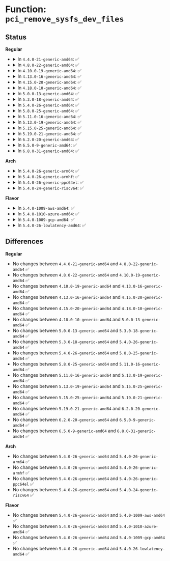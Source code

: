 # Function: <code>pci_remove_sysfs_dev_files</code>

## Status
<b>Regular</b>
<ul>
<li>
<details>
<summary>In <code>4.4.0-21-generic-amd64</code>: ✅</summary>

```c
void pci_remove_sysfs_dev_files(struct pci_dev * pdev)
```

```json
{
  "name": "pci_remove_sysfs_dev_files",
  "collision_type": "Unique Global",
  "inline_type": "No",
  "funcs": [
    {
      "addr": 18446744071583288560,
      "name": "pci_remove_sysfs_dev_files",
      "external": true,
      "loc": "drivers/pci/pci-sysfs.c:1468",
      "file": "drivers/pci/pci-sysfs.c",
      "inline": "seen, unknown",
      "caller_inline": [],
      "caller_func": [
        "drivers/pci/remove.c:pci_stop_bus_device"
      ]
    }
  ],
  "symbols": [
    {
      "addr": 18446744071583288560,
      "name": "pci_remove_sysfs_dev_files",
      "section": ".text",
      "bind": "STB_GLOBAL",
      "size": 288
    }
  ]
}
```
</details>
</li>
<li>
<details>
<summary>In <code>4.8.0-22-generic-amd64</code>: ✅</summary>

```c
void pci_remove_sysfs_dev_files(struct pci_dev * pdev)
```

```json
{
  "name": "pci_remove_sysfs_dev_files",
  "collision_type": "Unique Global",
  "inline_type": "No",
  "funcs": [
    {
      "addr": 18446744071583599696,
      "name": "pci_remove_sysfs_dev_files",
      "external": true,
      "loc": "drivers/pci/pci-sysfs.c:1465",
      "file": "drivers/pci/pci-sysfs.c",
      "inline": "seen, unknown",
      "caller_inline": [],
      "caller_func": [
        "drivers/pci/bus.c:pci_bus_add_device",
        "drivers/pci/remove.c:pci_stop_bus_device"
      ]
    }
  ],
  "symbols": [
    {
      "addr": 18446744071583599696,
      "name": "pci_remove_sysfs_dev_files",
      "section": ".text",
      "bind": "STB_GLOBAL",
      "size": 229
    }
  ]
}
```
</details>
</li>
<li>
<details>
<summary>In <code>4.10.0-19-generic-amd64</code>: ✅</summary>

```c
void pci_remove_sysfs_dev_files(struct pci_dev * pdev)
```

```json
{
  "name": "pci_remove_sysfs_dev_files",
  "collision_type": "Unique Global",
  "inline_type": "No",
  "funcs": [
    {
      "addr": 18446744071583736864,
      "name": "pci_remove_sysfs_dev_files",
      "external": true,
      "loc": "drivers/pci/pci-sysfs.c:1467",
      "file": "drivers/pci/pci-sysfs.c",
      "inline": "seen, unknown",
      "caller_inline": [],
      "caller_func": [
        "drivers/pci/bus.c:pci_bus_add_device",
        "drivers/pci/remove.c:pci_stop_bus_device"
      ]
    }
  ],
  "symbols": [
    {
      "addr": 18446744071583736864,
      "name": "pci_remove_sysfs_dev_files",
      "section": ".text",
      "bind": "STB_GLOBAL",
      "size": 229
    }
  ]
}
```
</details>
</li>
<li>
<details>
<summary>In <code>4.13.0-16-generic-amd64</code>: ✅</summary>

```c
void pci_remove_sysfs_dev_files(struct pci_dev * pdev)
```

```json
{
  "name": "pci_remove_sysfs_dev_files",
  "collision_type": "Unique Global",
  "inline_type": "No",
  "funcs": [
    {
      "addr": 18446744071583778704,
      "name": "pci_remove_sysfs_dev_files",
      "external": true,
      "loc": "drivers/pci/pci-sysfs.c:1619",
      "file": "drivers/pci/pci-sysfs.c",
      "inline": "seen, unknown",
      "caller_inline": [],
      "caller_func": [
        "drivers/pci/bus.c:pci_bus_add_device",
        "drivers/pci/remove.c:pci_stop_bus_device"
      ]
    }
  ],
  "symbols": [
    {
      "addr": 18446744071583778704,
      "name": "pci_remove_sysfs_dev_files",
      "section": ".text",
      "bind": "STB_GLOBAL",
      "size": 230
    }
  ]
}
```
</details>
</li>
<li>
<details>
<summary>In <code>4.15.0-20-generic-amd64</code>: ✅</summary>

```c
void pci_remove_sysfs_dev_files(struct pci_dev * pdev)
```

```json
{
  "name": "pci_remove_sysfs_dev_files",
  "collision_type": "Unique Global",
  "inline_type": "No",
  "funcs": [
    {
      "addr": 18446744071584038832,
      "name": "pci_remove_sysfs_dev_files",
      "external": true,
      "loc": "drivers/pci/pci-sysfs.c:1654",
      "file": "drivers/pci/pci-sysfs.c",
      "inline": "seen, unknown",
      "caller_inline": [],
      "caller_func": [
        "drivers/pci/bus.c:pci_bus_add_device",
        "drivers/pci/remove.c:pci_stop_bus_device"
      ]
    }
  ],
  "symbols": [
    {
      "addr": 18446744071584038832,
      "name": "pci_remove_sysfs_dev_files",
      "section": ".text",
      "bind": "STB_GLOBAL",
      "size": 230
    }
  ]
}
```
</details>
</li>
<li>
<details>
<summary>In <code>4.18.0-10-generic-amd64</code>: ✅</summary>

```c
void pci_remove_sysfs_dev_files(struct pci_dev * pdev)
```

```json
{
  "name": "pci_remove_sysfs_dev_files",
  "collision_type": "Unique Global",
  "inline_type": "No",
  "funcs": [
    {
      "addr": 18446744071584235664,
      "name": "pci_remove_sysfs_dev_files",
      "external": true,
      "loc": "drivers/pci/pci-sysfs.c:1574",
      "file": "drivers/pci/pci-sysfs.c",
      "inline": "seen, unknown",
      "caller_inline": [],
      "caller_func": [
        "drivers/pci/bus.c:pci_bus_add_device",
        "drivers/pci/remove.c:pci_stop_bus_device"
      ]
    }
  ],
  "symbols": [
    {
      "addr": 18446744071584235664,
      "name": "pci_remove_sysfs_dev_files",
      "section": ".text",
      "bind": "STB_GLOBAL",
      "size": 194
    }
  ]
}
```
</details>
</li>
<li>
<details>
<summary>In <code>5.0.0-13-generic-amd64</code>: ✅</summary>

```c
void pci_remove_sysfs_dev_files(struct pci_dev * pdev)
```

```json
{
  "name": "pci_remove_sysfs_dev_files",
  "collision_type": "Unique Global",
  "inline_type": "No",
  "funcs": [
    {
      "addr": 18446744071584325328,
      "name": "pci_remove_sysfs_dev_files",
      "external": true,
      "loc": "drivers/pci/pci-sysfs.c:1575",
      "file": "drivers/pci/pci-sysfs.c",
      "inline": "seen, unknown",
      "caller_inline": [],
      "caller_func": [
        "drivers/pci/bus.c:pci_bus_add_device",
        "drivers/pci/remove.c:pci_stop_bus_device"
      ]
    }
  ],
  "symbols": [
    {
      "addr": 18446744071584325328,
      "name": "pci_remove_sysfs_dev_files",
      "section": ".text",
      "bind": "STB_GLOBAL",
      "size": 194
    }
  ]
}
```
</details>
</li>
<li>
<details>
<summary>In <code>5.3.0-18-generic-amd64</code>: ✅</summary>

```c
void pci_remove_sysfs_dev_files(struct pci_dev * pdev)
```

```json
{
  "name": "pci_remove_sysfs_dev_files",
  "collision_type": "Unique Global",
  "inline_type": "No",
  "funcs": [
    {
      "addr": 18446744071584520224,
      "name": "pci_remove_sysfs_dev_files",
      "external": true,
      "loc": "drivers/pci/pci-sysfs.c:1576",
      "file": "drivers/pci/pci-sysfs.c",
      "inline": "seen, unknown",
      "caller_inline": [],
      "caller_func": [
        "drivers/pci/bus.c:pci_bus_add_device",
        "drivers/pci/remove.c:pci_stop_bus_device"
      ]
    }
  ],
  "symbols": [
    {
      "addr": 18446744071584520224,
      "name": "pci_remove_sysfs_dev_files",
      "section": ".text",
      "bind": "STB_GLOBAL",
      "size": 202
    }
  ]
}
```
</details>
</li>
<li>
<details>
<summary>In <code>5.4.0-26-generic-amd64</code>: ✅</summary>

```c
void pci_remove_sysfs_dev_files(struct pci_dev * pdev)
```

```json
{
  "name": "pci_remove_sysfs_dev_files",
  "collision_type": "Unique Global",
  "inline_type": "No",
  "funcs": [
    {
      "addr": 18446744071584655456,
      "name": "pci_remove_sysfs_dev_files",
      "external": true,
      "loc": "drivers/pci/pci-sysfs.c:1429",
      "file": "drivers/pci/pci-sysfs.c",
      "inline": "seen, unknown",
      "caller_inline": [],
      "caller_func": [
        "drivers/pci/bus.c:pci_bus_add_device",
        "drivers/pci/remove.c:pci_stop_bus_device"
      ]
    }
  ],
  "symbols": [
    {
      "addr": 18446744071584655456,
      "name": "pci_remove_sysfs_dev_files",
      "section": ".text",
      "bind": "STB_GLOBAL",
      "size": 194
    }
  ]
}
```
</details>
</li>
<li>
<details>
<summary>In <code>5.8.0-25-generic-amd64</code>: ✅</summary>

```c
void pci_remove_sysfs_dev_files(struct pci_dev * pdev)
```

```json
{
  "name": "pci_remove_sysfs_dev_files",
  "collision_type": "Unique Global",
  "inline_type": "No",
  "funcs": [
    {
      "addr": 18446744071585339312,
      "name": "pci_remove_sysfs_dev_files",
      "external": true,
      "loc": "drivers/pci/pci-sysfs.c:1414",
      "file": "drivers/pci/pci-sysfs.c",
      "inline": "seen, unknown",
      "caller_inline": [],
      "caller_func": [
        "drivers/pci/remove.c:pci_stop_bus_device"
      ]
    }
  ],
  "symbols": [
    {
      "addr": 18446744071585339312,
      "name": "pci_remove_sysfs_dev_files",
      "section": ".text",
      "bind": "STB_GLOBAL",
      "size": 194
    }
  ]
}
```
</details>
</li>
<li>
<details>
<summary>In <code>5.11.0-16-generic-amd64</code>: ✅</summary>

```c
void pci_remove_sysfs_dev_files(struct pci_dev * pdev)
```

```json
{
  "name": "pci_remove_sysfs_dev_files",
  "collision_type": "Unique Global",
  "inline_type": "No",
  "funcs": [
    {
      "addr": 18446744071585492560,
      "name": "pci_remove_sysfs_dev_files",
      "external": true,
      "loc": "drivers/pci/pci-sysfs.c:1425",
      "file": "drivers/pci/pci-sysfs.c",
      "inline": "seen, unknown",
      "caller_inline": [],
      "caller_func": [
        "drivers/pci/remove.c:pci_stop_bus_device"
      ]
    }
  ],
  "symbols": [
    {
      "addr": 18446744071585492560,
      "name": "pci_remove_sysfs_dev_files",
      "section": ".text",
      "bind": "STB_GLOBAL",
      "size": 194
    }
  ]
}
```
</details>
</li>
<li>
<details>
<summary>In <code>5.13.0-19-generic-amd64</code>: ✅</summary>

```c
void pci_remove_sysfs_dev_files(struct pci_dev * pdev)
```

```json
{
  "name": "pci_remove_sysfs_dev_files",
  "collision_type": "Unique Global",
  "inline_type": "No",
  "funcs": [
    {
      "addr": 18446744071585372272,
      "name": "pci_remove_sysfs_dev_files",
      "external": true,
      "loc": "drivers/pci/pci-sysfs.c:1395",
      "file": "drivers/pci/pci-sysfs.c",
      "inline": "seen, unknown",
      "caller_inline": [],
      "caller_func": [
        "drivers/pci/remove.c:pci_stop_bus_device"
      ]
    }
  ],
  "symbols": [
    {
      "addr": 18446744071585372272,
      "name": "pci_remove_sysfs_dev_files",
      "section": ".text",
      "bind": "STB_GLOBAL",
      "size": 27
    }
  ]
}
```
</details>
</li>
<li>
<details>
<summary>In <code>5.15.0-25-generic-amd64</code>: ✅</summary>

```c
void pci_remove_sysfs_dev_files(struct pci_dev * pdev)
```

```json
{
  "name": "pci_remove_sysfs_dev_files",
  "collision_type": "Unique Global",
  "inline_type": "No",
  "funcs": [
    {
      "addr": 18446744071585833024,
      "name": "pci_remove_sysfs_dev_files",
      "external": true,
      "loc": "drivers/pci/pci-sysfs.c:1395",
      "file": "drivers/pci/pci-sysfs.c",
      "inline": "seen, unknown",
      "caller_inline": [],
      "caller_func": [
        "drivers/pci/remove.c:pci_stop_bus_device"
      ]
    }
  ],
  "symbols": [
    {
      "addr": 18446744071585833024,
      "name": "pci_remove_sysfs_dev_files",
      "section": ".text",
      "bind": "STB_GLOBAL",
      "size": 27
    }
  ]
}
```
</details>
</li>
<li>
<details>
<summary>In <code>5.19.0-21-generic-amd64</code>: ✅</summary>

```c
void pci_remove_sysfs_dev_files(struct pci_dev * pdev)
```

```json
{
  "name": "pci_remove_sysfs_dev_files",
  "collision_type": "Unique Global",
  "inline_type": "No",
  "funcs": [
    {
      "addr": 18446744071587024672,
      "name": "pci_remove_sysfs_dev_files",
      "external": true,
      "loc": "drivers/pci/pci-sysfs.c:1390",
      "file": "drivers/pci/pci-sysfs.c",
      "inline": "seen, unknown",
      "caller_inline": [],
      "caller_func": [
        "drivers/pci/remove.c:pci_stop_bus_device"
      ]
    }
  ],
  "symbols": [
    {
      "addr": 18446744071587024672,
      "name": "pci_remove_sysfs_dev_files",
      "section": ".text",
      "bind": "STB_GLOBAL",
      "size": 43
    }
  ]
}
```
</details>
</li>
<li>
<details>
<summary>In <code>6.2.0-20-generic-amd64</code>: ✅</summary>

```c
void pci_remove_sysfs_dev_files(struct pci_dev * pdev)
```

```json
{
  "name": "pci_remove_sysfs_dev_files",
  "collision_type": "Unique Global",
  "inline_type": "No",
  "funcs": [
    {
      "addr": 18446744071588201280,
      "name": "pci_remove_sysfs_dev_files",
      "external": true,
      "loc": "drivers/pci/pci-sysfs.c:1509",
      "file": "drivers/pci/pci-sysfs.c",
      "inline": "seen, unknown",
      "caller_inline": [],
      "caller_func": [
        "drivers/pci/remove.c:pci_stop_bus_device"
      ]
    }
  ],
  "symbols": [
    {
      "addr": 18446744071588201280,
      "name": "pci_remove_sysfs_dev_files",
      "section": ".text",
      "bind": "STB_GLOBAL",
      "size": 43
    }
  ]
}
```
</details>
</li>
<li>
<details>
<summary>In <code>6.5.0-9-generic-amd64</code>: ✅</summary>

```c
void pci_remove_sysfs_dev_files(struct pci_dev * pdev)
```

```json
{
  "name": "pci_remove_sysfs_dev_files",
  "collision_type": "Unique Global",
  "inline_type": "No",
  "funcs": [
    {
      "addr": 18446744071588476960,
      "name": "pci_remove_sysfs_dev_files",
      "external": true,
      "loc": "drivers/pci/pci-sysfs.c:1509",
      "file": "drivers/pci/pci-sysfs.c",
      "inline": "seen, unknown",
      "caller_inline": [],
      "caller_func": [
        "drivers/pci/remove.c:pci_stop_bus_device"
      ]
    }
  ],
  "symbols": [
    {
      "addr": 18446744071588476960,
      "name": "pci_remove_sysfs_dev_files",
      "section": ".text",
      "bind": "STB_GLOBAL",
      "size": 43
    }
  ]
}
```
</details>
</li>
<li>
<details>
<summary>In <code>6.8.0-31-generic-amd64</code>: ✅</summary>

```c
void pci_remove_sysfs_dev_files(struct pci_dev * pdev)
```

```json
{
  "name": "pci_remove_sysfs_dev_files",
  "collision_type": "Unique Global",
  "inline_type": "No",
  "funcs": [
    {
      "addr": 18446744071588774304,
      "name": "pci_remove_sysfs_dev_files",
      "external": true,
      "loc": "drivers/pci/pci-sysfs.c:1533",
      "file": "drivers/pci/pci-sysfs.c",
      "inline": "seen, unknown",
      "caller_inline": [],
      "caller_func": [
        "drivers/pci/remove.c:pci_stop_bus_device"
      ]
    }
  ],
  "symbols": [
    {
      "addr": 18446744071588774304,
      "name": "pci_remove_sysfs_dev_files",
      "section": ".text",
      "bind": "STB_GLOBAL",
      "size": 43
    }
  ]
}
```
</details>
</li>
</ul>
<b>Arch</b>
<ul>
<li>
<details>
<summary>In <code>5.4.0-26-generic-arm64</code>: ✅</summary>

```c
void pci_remove_sysfs_dev_files(struct pci_dev * pdev)
```

```json
{
  "name": "pci_remove_sysfs_dev_files",
  "collision_type": "Unique Global",
  "inline_type": "No",
  "funcs": [
    {
      "addr": 18446603336496903168,
      "name": "pci_remove_sysfs_dev_files",
      "external": true,
      "loc": "drivers/pci/pci-sysfs.c:1429",
      "file": "drivers/pci/pci-sysfs.c",
      "inline": "seen, unknown",
      "caller_inline": [],
      "caller_func": [
        "drivers/pci/bus.c:pci_bus_add_device",
        "drivers/pci/remove.c:pci_stop_bus_device"
      ]
    }
  ],
  "symbols": [
    {
      "addr": 18446603336496903168,
      "name": "pci_remove_sysfs_dev_files",
      "section": ".text",
      "bind": "STB_GLOBAL",
      "size": 208
    }
  ]
}
```
</details>
</li>
<li>
<details>
<summary>In <code>5.4.0-26-generic-armhf</code>: ✅</summary>

```c
void pci_remove_sysfs_dev_files(struct pci_dev * pdev)
```

```json
{
  "name": "pci_remove_sysfs_dev_files",
  "collision_type": "Unique Global",
  "inline_type": "No",
  "funcs": [
    {
      "addr": 3230179620,
      "name": "pci_remove_sysfs_dev_files",
      "external": true,
      "loc": "drivers/pci/pci-sysfs.c:1429",
      "file": "drivers/pci/pci-sysfs.c",
      "inline": "seen, unknown",
      "caller_inline": [],
      "caller_func": [
        "drivers/pci/bus.c:pci_bus_add_device",
        "drivers/pci/remove.c:pci_stop_bus_device"
      ]
    }
  ],
  "symbols": [
    {
      "addr": 3230179620,
      "name": "pci_remove_sysfs_dev_files",
      "section": ".text",
      "bind": "STB_GLOBAL",
      "size": 184
    }
  ]
}
```
</details>
</li>
<li>
<details>
<summary>In <code>5.4.0-26-generic-ppc64el</code>: ✅</summary>

```c
void pci_remove_sysfs_dev_files(struct pci_dev * pdev)
```

```json
{
  "name": "pci_remove_sysfs_dev_files",
  "collision_type": "Unique Global",
  "inline_type": "No",
  "funcs": [
    {
      "addr": 13835058055290995584,
      "name": "pci_remove_sysfs_dev_files",
      "external": true,
      "loc": "drivers/pci/pci-sysfs.c:1429",
      "file": "drivers/pci/pci-sysfs.c",
      "inline": "seen, unknown",
      "caller_inline": [],
      "caller_func": [
        "drivers/pci/bus.c:pci_bus_add_device",
        "drivers/pci/remove.c:pci_stop_bus_device"
      ]
    }
  ],
  "symbols": [
    {
      "addr": 13835058055290995584,
      "name": "pci_remove_sysfs_dev_files",
      "section": ".text",
      "bind": "STB_GLOBAL",
      "size": 260
    }
  ]
}
```
</details>
</li>
<li>
<details>
<summary>In <code>5.4.0-24-generic-riscv64</code>: ✅</summary>

```c
void pci_remove_sysfs_dev_files(struct pci_dev * pdev)
```

```json
{
  "name": "pci_remove_sysfs_dev_files",
  "collision_type": "Unique Global",
  "inline_type": "No",
  "funcs": [
    {
      "addr": 18446743936275592146,
      "name": "pci_remove_sysfs_dev_files",
      "external": true,
      "loc": "drivers/pci/pci-sysfs.c:1429",
      "file": "drivers/pci/pci-sysfs.c",
      "inline": "seen, unknown",
      "caller_inline": [],
      "caller_func": [
        "drivers/pci/bus.c:pci_bus_add_device",
        "drivers/pci/remove.c:pci_stop_bus_device"
      ]
    }
  ],
  "symbols": [
    {
      "addr": 18446743936275592146,
      "name": "pci_remove_sysfs_dev_files",
      "section": ".text",
      "bind": "STB_GLOBAL",
      "size": 204
    }
  ]
}
```
</details>
</li>
</ul>
<b>Flavor</b>
<ul>
<li>
<details>
<summary>In <code>5.4.0-1009-aws-amd64</code>: ✅</summary>

```c
void pci_remove_sysfs_dev_files(struct pci_dev * pdev)
```

```json
{
  "name": "pci_remove_sysfs_dev_files",
  "collision_type": "Unique Global",
  "inline_type": "No",
  "funcs": [
    {
      "addr": 18446744071584605920,
      "name": "pci_remove_sysfs_dev_files",
      "external": true,
      "loc": "drivers/pci/pci-sysfs.c:1429",
      "file": "drivers/pci/pci-sysfs.c",
      "inline": "seen, unknown",
      "caller_inline": [],
      "caller_func": [
        "drivers/pci/bus.c:pci_bus_add_device",
        "drivers/pci/remove.c:pci_stop_bus_device"
      ]
    }
  ],
  "symbols": [
    {
      "addr": 18446744071584605920,
      "name": "pci_remove_sysfs_dev_files",
      "section": ".text",
      "bind": "STB_GLOBAL",
      "size": 194
    }
  ]
}
```
</details>
</li>
<li>
<details>
<summary>In <code>5.4.0-1010-azure-amd64</code>: ✅</summary>

```c
void pci_remove_sysfs_dev_files(struct pci_dev * pdev)
```

```json
{
  "name": "pci_remove_sysfs_dev_files",
  "collision_type": "Unique Global",
  "inline_type": "No",
  "funcs": [
    {
      "addr": 18446744071584535744,
      "name": "pci_remove_sysfs_dev_files",
      "external": true,
      "loc": "drivers/pci/pci-sysfs.c:1429",
      "file": "drivers/pci/pci-sysfs.c",
      "inline": "seen, unknown",
      "caller_inline": [],
      "caller_func": [
        "drivers/pci/bus.c:pci_bus_add_device",
        "drivers/pci/remove.c:pci_stop_bus_device"
      ]
    }
  ],
  "symbols": [
    {
      "addr": 18446744071584535744,
      "name": "pci_remove_sysfs_dev_files",
      "section": ".text",
      "bind": "STB_GLOBAL",
      "size": 194
    }
  ]
}
```
</details>
</li>
<li>
<details>
<summary>In <code>5.4.0-1009-gcp-amd64</code>: ✅</summary>

```c
void pci_remove_sysfs_dev_files(struct pci_dev * pdev)
```

```json
{
  "name": "pci_remove_sysfs_dev_files",
  "collision_type": "Unique Global",
  "inline_type": "No",
  "funcs": [
    {
      "addr": 18446744071584605616,
      "name": "pci_remove_sysfs_dev_files",
      "external": true,
      "loc": "drivers/pci/pci-sysfs.c:1429",
      "file": "drivers/pci/pci-sysfs.c",
      "inline": "seen, unknown",
      "caller_inline": [],
      "caller_func": [
        "drivers/pci/bus.c:pci_bus_add_device",
        "drivers/pci/remove.c:pci_stop_bus_device"
      ]
    }
  ],
  "symbols": [
    {
      "addr": 18446744071584605616,
      "name": "pci_remove_sysfs_dev_files",
      "section": ".text",
      "bind": "STB_GLOBAL",
      "size": 194
    }
  ]
}
```
</details>
</li>
<li>
<details>
<summary>In <code>5.4.0-26-lowlatency-amd64</code>: ✅</summary>

```c
void pci_remove_sysfs_dev_files(struct pci_dev * pdev)
```

```json
{
  "name": "pci_remove_sysfs_dev_files",
  "collision_type": "Unique Global",
  "inline_type": "No",
  "funcs": [
    {
      "addr": 18446744071584713312,
      "name": "pci_remove_sysfs_dev_files",
      "external": true,
      "loc": "drivers/pci/pci-sysfs.c:1429",
      "file": "drivers/pci/pci-sysfs.c",
      "inline": "seen, unknown",
      "caller_inline": [],
      "caller_func": [
        "drivers/pci/bus.c:pci_bus_add_device",
        "drivers/pci/remove.c:pci_stop_bus_device"
      ]
    }
  ],
  "symbols": [
    {
      "addr": 18446744071584713312,
      "name": "pci_remove_sysfs_dev_files",
      "section": ".text",
      "bind": "STB_GLOBAL",
      "size": 194
    }
  ]
}
```
</details>
</li>
</ul>

## Differences
<b>Regular</b>
<ul>
<li>
No changes between <code>4.4.0-21-generic-amd64</code> and <code>4.8.0-22-generic-amd64</code> ✅
</li>
<li>
No changes between <code>4.8.0-22-generic-amd64</code> and <code>4.10.0-19-generic-amd64</code> ✅
</li>
<li>
No changes between <code>4.10.0-19-generic-amd64</code> and <code>4.13.0-16-generic-amd64</code> ✅
</li>
<li>
No changes between <code>4.13.0-16-generic-amd64</code> and <code>4.15.0-20-generic-amd64</code> ✅
</li>
<li>
No changes between <code>4.15.0-20-generic-amd64</code> and <code>4.18.0-10-generic-amd64</code> ✅
</li>
<li>
No changes between <code>4.18.0-10-generic-amd64</code> and <code>5.0.0-13-generic-amd64</code> ✅
</li>
<li>
No changes between <code>5.0.0-13-generic-amd64</code> and <code>5.3.0-18-generic-amd64</code> ✅
</li>
<li>
No changes between <code>5.3.0-18-generic-amd64</code> and <code>5.4.0-26-generic-amd64</code> ✅
</li>
<li>
No changes between <code>5.4.0-26-generic-amd64</code> and <code>5.8.0-25-generic-amd64</code> ✅
</li>
<li>
No changes between <code>5.8.0-25-generic-amd64</code> and <code>5.11.0-16-generic-amd64</code> ✅
</li>
<li>
No changes between <code>5.11.0-16-generic-amd64</code> and <code>5.13.0-19-generic-amd64</code> ✅
</li>
<li>
No changes between <code>5.13.0-19-generic-amd64</code> and <code>5.15.0-25-generic-amd64</code> ✅
</li>
<li>
No changes between <code>5.15.0-25-generic-amd64</code> and <code>5.19.0-21-generic-amd64</code> ✅
</li>
<li>
No changes between <code>5.19.0-21-generic-amd64</code> and <code>6.2.0-20-generic-amd64</code> ✅
</li>
<li>
No changes between <code>6.2.0-20-generic-amd64</code> and <code>6.5.0-9-generic-amd64</code> ✅
</li>
<li>
No changes between <code>6.5.0-9-generic-amd64</code> and <code>6.8.0-31-generic-amd64</code> ✅
</li>
</ul>
<b>Arch</b>
<ul>
<li>
No changes between <code>5.4.0-26-generic-amd64</code> and <code>5.4.0-26-generic-arm64</code> ✅
</li>
<li>
No changes between <code>5.4.0-26-generic-amd64</code> and <code>5.4.0-26-generic-armhf</code> ✅
</li>
<li>
No changes between <code>5.4.0-26-generic-amd64</code> and <code>5.4.0-26-generic-ppc64el</code> ✅
</li>
<li>
No changes between <code>5.4.0-26-generic-amd64</code> and <code>5.4.0-24-generic-riscv64</code> ✅
</li>
</ul>
<b>Flavor</b>
<ul>
<li>
No changes between <code>5.4.0-26-generic-amd64</code> and <code>5.4.0-1009-aws-amd64</code> ✅
</li>
<li>
No changes between <code>5.4.0-26-generic-amd64</code> and <code>5.4.0-1010-azure-amd64</code> ✅
</li>
<li>
No changes between <code>5.4.0-26-generic-amd64</code> and <code>5.4.0-1009-gcp-amd64</code> ✅
</li>
<li>
No changes between <code>5.4.0-26-generic-amd64</code> and <code>5.4.0-26-lowlatency-amd64</code> ✅
</li>
</ul>
